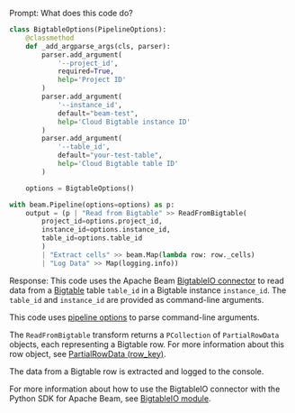 Prompt:
What does this code do?
```python
class BigtableOptions(PipelineOptions):
    @classmethod
    def _add_argparse_args(cls, parser):
        parser.add_argument(
            '--project_id',
            required=True,
            help='Project ID'
        )
        parser.add_argument(
            '--instance_id',
            default="beam-test",
            help='Cloud Bigtable instance ID'
        )
        parser.add_argument(
            '--table_id',
            default="your-test-table",
            help='Cloud Bigtable table ID'
        )

    options = BigtableOptions()

with beam.Pipeline(options=options) as p:
    output = (p | "Read from Bigtable" >> ReadFromBigtable(
        project_id=options.project_id,
        instance_id=options.instance_id,
        table_id=options.table_id
        )
        | "Extract cells" >> beam.Map(lambda row: row._cells)
        | "Log Data" >> Map(logging.info))
```

Response:
This code uses the Apache Beam [BigtableIO connector](https://beam.apache.org/releases/pydoc/current/apache_beam.io.gcp.bigtableio.html) to read data from a [Bigtable](https://cloud.google.com/bigtable/docs) table `table_id` in a Bigtable instance `instance_id`. The `table_id` and `instance_id` are provided as command-line arguments.

This code uses [pipeline options](https://beam.apache.org/documentation/patterns/pipeline-options/) to parse command-line arguments.

The `ReadFromBigtable` transform returns a `PCollection` of `PartialRowData` objects, each representing a Bigtable row. For more information about this row object, see [PartialRowData (row_key)](https://cloud.google.com/python/docs/reference/bigtable/latest/row#class-googlecloudbigtablerowpartialrowdatarowkey).

The data from a Bigtable row is extracted and logged to the console.

For more information about how to use the BigtableIO connector with the Python SDK for Apache Beam, see [BigtableIO module](https://beam.apache.org/releases/pydoc/current/apache_beam.io.gcp.bigtableio.html).